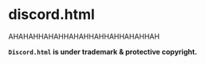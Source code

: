 # discord.html
AHAHAHHAHAHHAHAHHAHHAHHAHAHHAH


**`Discord.html` is under trademark & protective copyright.**
